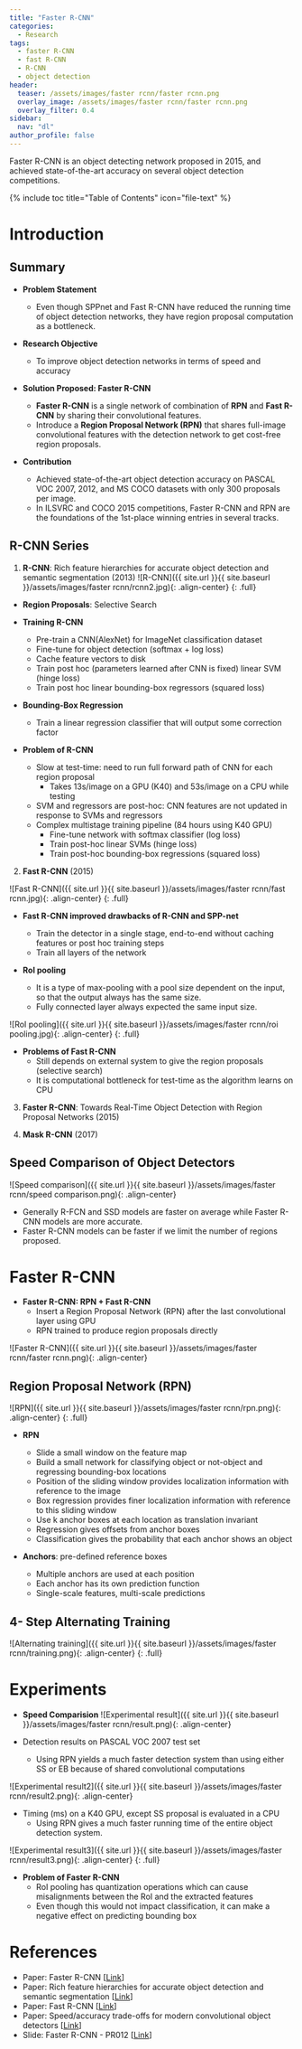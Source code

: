 ```yaml
---
title: "Faster R-CNN"
categories:
  - Research
tags:
  - faster R-CNN
  - fast R-CNN
  - R-CNN
  - object detection
header:
  teaser: /assets/images/faster rcnn/faster rcnn.png
  overlay_image: /assets/images/faster rcnn/faster rcnn.png
  overlay_filter: 0.4
sidebar:
  nav: "dl"
author_profile: false
---
```


Faster R-CNN is an object detecting network proposed in 2015, and achieved state-of-the-art accuracy on several object detection competitions.

{% include toc title="Table of Contents" icon="file-text" %}

# Introduction

## Summary
- **Problem Statement**
  - Even though SPPnet and Fast R-CNN have reduced the running time of object detection networks, they have region proposal computation as a bottleneck.
  
- **Research Objective**
  - To improve object detection networks in terms of speed and accuracy

- **Solution Proposed: Faster R-CNN**
  - **Faster R-CNN** is a single network of combination of **RPN** and **Fast R-CNN** by sharing their convolutional features.
  - Introduce a **Region Proposal Network (RPN)** that shares full-image convolutional features with the detection network to get cost-free region proposals. 
  
- **Contribution**
  - Achieved state-of-the-art object detection accuracy on PASCAL VOC 2007, 2012, and MS COCO datasets with only 300 proposals per image.
  - In ILSVRC and COCO 2015 competitions, Faster R-CNN and RPN are the foundations of the 1st-place winning entries in several tracks.
  
## R-CNN Series

1) **R-CNN**: Rich feature hierarchies for accurate object detection and semantic segmentation (2013)
![R-CNN]({{ site.url }}{{ site.baseurl }}/assets/images/faster rcnn/rcnn2.jpg){: .align-center}
{: .full}

  - **Region Proposals**: Selective Search
  
  - **Training R-CNN**
    - Pre-train a CNN(AlexNet) for ImageNet classification dataset
    - Fine-tune for object detection (softmax + log loss)
    - Cache feature vectors to disk
    - Train post hoc (parameters learned after CNN is fixed) linear SVM (hinge loss)
    - Train post hoc linear bounding-box regressors (squared loss)
    
  - **Bounding-Box Regression**
    - Train a linear regression classifier that will output some correction factor
  
  - **Problem of R-CNN**
    - Slow at test-time: need to run full forward path of CNN for each region proposal
      - Takes 13s/image on a GPU (K40) and 53s/image on a CPU while testing
    - SVM and regressors are post-hoc: CNN features are not updated in response to SVMs and regressors
    - Complex multistage training pipeline (84 hours using K40 GPU)
      - Fine-tune network with softmax classifier (log loss)
      - Train post-hoc linear SVMs (hinge loss)
      - Train post-hoc bounding-box regressions (squared loss)

2) **Fast R-CNN** (2015)

![Fast R-CNN]({{ site.url }}{{ site.baseurl }}/assets/images/faster rcnn/fast rcnn.jpg){: .align-center}
{: .full}

  - **Fast R-CNN improved drawbacks of R-CNN and SPP-net**
    - Train the detector in a single stage, end-to-end without caching features or post hoc training steps
    - Train all layers of the network
     
  - **RoI pooling**
    - It is a type of max-pooling with a pool size dependent on the input, so that the output always has the same size.
    - Fully connected layer always expected the same input size.
    
![RoI pooling]({{ site.url }}{{ site.baseurl }}/assets/images/faster rcnn/roi pooling.jpg){: .align-center}
{: .full}

  - **Problems of Fast R-CNN**
    - Still depends on external system to give the region proposals (selective search)
    - It is computational bottleneck for test-time as the algorithm learns on CPU    

3) **Faster R-CNN**: Towards Real-Time Object Detection with Region Proposal Networks (2015)

4) **Mask R-CNN** (2017)

## Speed Comparison of Object Detectors
![Speed comparison]({{ site.url }}{{ site.baseurl }}/assets/images/faster rcnn/speed comparison.png){: .align-center}
- Generally R-FCN and SSD models are faster on average while Faster R-CNN models are more accurate.
- Faster R-CNN models can be faster if we limit the number of regions proposed.

# Faster R-CNN

- **Faster R-CNN: RPN + Fast R-CNN**
  - Insert a Region Proposal Network (RPN) after the last convolutional layer using GPU
  - RPN trained to produce region proposals directly

![Faster R-CNN]({{ site.url }}{{ site.baseurl }}/assets/images/faster rcnn/faster rcnn.png){: .align-center}

## Region Proposal Network (RPN)

![RPN]({{ site.url }}{{ site.baseurl }}/assets/images/faster rcnn/rpn.png){: .align-center}
{: .full}

- **RPN**
  - Slide a small window on the feature map
  - Build a small network for classifying object or not-object and regressing bounding-box locations
  - Position of the sliding window provides localization information with reference to the image
  - Box regression provides finer localization information with reference to this sliding window
  - Use k anchor boxes at each location as translation invariant
  - Regression gives offsets from anchor boxes
  - Classification gives the probability that each anchor shows an object  
  
- **Anchors**: pre-defined reference boxes
  - Multiple anchors are used at each position
  - Each anchor has its own prediction function
  - Single-scale features, multi-scale predictions


## 4- Step Alternating Training

![Alternating training]({{ site.url }}{{ site.baseurl }}/assets/images/faster rcnn/training.png){: .align-center}
{: .full}

# Experiments

- **Speed Comparision**
![Experimental result]({{ site.url }}{{ site.baseurl }}/assets/images/faster rcnn/result.png){: .align-center}

- Detection results on PASCAL VOC 2007 test set
  - Using RPN yields a much faster detection system than using either SS or EB because of shared convolutional computations
  
![Experimental result2]({{ site.url }}{{ site.baseurl }}/assets/images/faster rcnn/result2.png){: .align-center}

- Timing (ms) on a K40 GPU, except SS proposal is evaluated in a CPU
  - Using RPN gives a much faster running time of the entire object detection system.
  
![Experimental result3]({{ site.url }}{{ site.baseurl }}/assets/images/faster rcnn/result3.png){: .align-center}
{: .full}

- **Problem of Faster R-CNN**
  - RoI pooling has quantization operations which can cause misalignments between the RoI and the extracted features
  - Even though this would not impact classification, it can make a negative effect on predicting bounding box

# References
- Paper: Faster R-CNN [[Link](https://arxiv.org/abs/1506.01497)]
- Paper: Rich feature hierarchies for accurate object detection and semantic segmentation [[Link](https://arxiv.org/abs/1311.2524)]
- Paper: Fast R-CNN [[Link](https://arxiv.org/abs/1504.08083)]
- Paper: Speed/accuracy trade-offs for modern convolutional object detectors [[Link](https://arxiv.org/pdf/1611.10012.pdf)]
- Slide: Faster R-CNN - PR012 [[Link](https://www.slideshare.net/JinwonLee9/pr12-faster-rcnn170528)]
